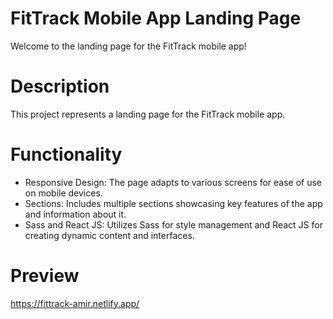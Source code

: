 # FitTrack Mobile App Landing Page

Welcome to the landing page for the FitTrack mobile app!

# Description

This project represents a landing page for the FitTrack mobile app.

# Functionality

- Responsive Design: The page adapts to various screens for ease of use on mobile devices.
- Sections: Includes multiple sections showcasing key features of the app and information about it.
- Sass and React JS: Utilizes Sass for style management and React JS for creating dynamic content and interfaces.

# Preview
https://fittrack-amir.netlify.app/
